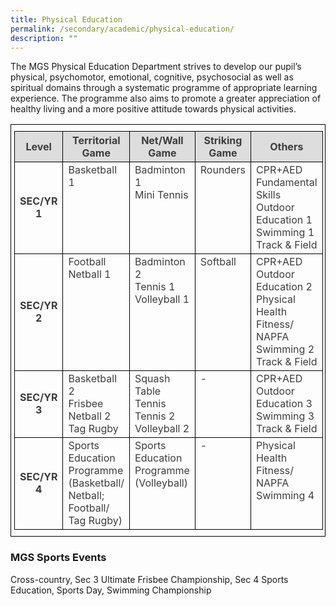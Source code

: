 ```yaml
---
title: Physical Education
permalink: /secondary/academic/physical-education/
description: ""
---
```

<style type="text/css">
.tg {
	border-color: black;
	border-style: solid;
	border-width: 1px;
	color: #3D3D3D;
	padding: 10px 5px;
	width: 100%;
}
.tg td {
	overflow: hidden;
	word-break: normal;
}
.tg th {
	background-color: #DDD;
	border-color: black;
	border-style: solid;
	border-width: 1px;
	color: #3D3D3D;
	font-weight: bold;
}
.tg .tr-norm {
	border-color: black;
	border-style: solid;
	border-width: 1px;
	text-align: left;
	vertical-align: top;
}
.tg .tr-header {
	border-color: black;
	border-style: solid;
	border-width: 1px;
	color: #3D3D3D;
	font-weight: bold;
	text-align: center;
	vertical-align: middle;
}
</style>

The MGS Physical Education Department strives to develop our pupil’s physical, psychomotor, emotional, cognitive, psychosocial as well as spiritual domains through a systematic programme of appropriate learning experience. The programme also aims to promote a greater appreciation of healthy living and a more positive attitude towards physical activities.

<table class="tg">
  <thead>
    <tr>
      <th width="12%" class="tr-header">Level</th>
      <th width="22%" class="tr-header">Territorial Game</th>
      <th width="22%" class="tr-header">Net/Wall Game</th>
      <th width="22%" class="tr-header">Striking Game</th>
      <th width="22%" class="tr-header">Others</th>
    </tr>
  </thead>
  <tbody>
    <tr>
      <td width="12%" class="tr-header">SEC/YR 1</td>
      <td width="22%" class="tr-norm">Basketball 1</td>
      <td width="22%" class="tr-norm">Badminton 1 <br>
      Mini Tennis</td>
      <td width="22%" class="tr-norm">Rounders</td>
      <td width="22%" class="tr-norm">CPR+AED <br>
      Fundamental Skills <br>
      Outdoor Education 1 <br>
      Swimming 1 <br>
      Track &amp; Field</td>
    </tr>
    <tr>
      <td width="12%" class="tr-header">SEC/YR 2</td>
      <td width="22%" class="tr-norm">Football
        <br>
      Netball 1</td>
      <td width="22%" class="tr-norm">Badminton 2 <br>
      Tennis 1 <br>
      Volleyball 1</td>
      <td width="22%" class="tr-norm">Softball</td>
      <td width="22%" class="tr-norm">CPR+AED <br>
      Outdoor Education 2 <br>
      Physical Health Fitness/ NAPFA Swimming 2 <br>
      Track &amp; Field</td>
    </tr>
    <tr>
      <td width="12%" class="tr-header">SEC/YR 3</td>
      <td width="22%" class="tr-norm">Basketball 2 <br>
      Frisbee <br>
      Netball 2 <br>
      Tag Rugby</td>
      <td width="22%" class="tr-norm">Squash <br>
      Table Tennis <br>
      Tennis 2 <br>
      Volleyball 2</td>
      <td width="22%" class="tr-norm">-</td>
      <td width="22%" class="tr-norm">CPR+AED <br>
      Outdoor Education 3 <br>
      Swimming 3 <br>
      Track &amp; Field</td>
    </tr>
    <tr>
      <td width="12%" class="tr-header">SEC/YR 4</td>
      <td width="22%" class="tr-norm">Sports Education Programme (Basketball/ Netball; Football/ Tag Rugby)</td>
      <td width="22%" class="tr-norm">Sports Education Programme (Volleyball)</td>
      <td width="22%" class="tr-norm">-</td>
      <td width="22%" class="tr-norm">Physical Health Fitness/ NAPFA <br>
      Swimming 4</td>
    </tr>
  </tbody>
</table>


### MGS Sports Events

Cross-country, Sec 3 Ultimate Frisbee Championship, Sec 4 Sports Education, Sports Day, Swimming Championship